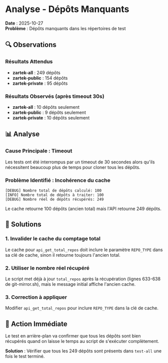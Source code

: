 # Analyse - Dépôts Manquants

**Date** : 2025-10-27  
**Problème** : Dépôts manquants dans les répertoires de test

## 🔍 Observations

### Résultats Attendus
- **zartek-all** : 249 dépôts
- **zartek-public** : 154 dépôts  
- **zartek-private** : 95 dépôts

### Résultats Observés (après timeout 30s)
- **zartek-all** : 10 dépôts seulement
- **zartek-public** : 9 dépôts seulement
- **zartek-private** : 10 dépôts seulement

## 📊 Analyse

### Cause Principale : Timeout
Les tests ont été interrompus par un timeout de 30 secondes alors qu'ils nécessitent beaucoup plus de temps pour cloner tous les dépôts.

### Problème Identifié : Incohérence du cache
```
[DEBUG] Nombre total de dépôts calculé: 100
[INFO] Nombre total de dépôts à traiter: 100
[DEBUG] Nombre réel de dépôts récupérés: 249
```

Le cache retourne 100 dépôts (ancien total) mais l'API retourne 249 dépôts.

## 🔧 Solutions

### 1. Invalider le cache du comptage total
Le cache pour `api_get_total_repos` doit inclure le paramètre `REPO_TYPE` dans sa clé de cache, sinon il retourne toujours l'ancien total.

### 2. Utiliser le nombre réel récupéré
Le script met déjà à jour `total_repos` après la récupération (lignes 633-638 de git-mirror.sh), mais le message initial affiche l'ancien cache.

### 3. Correction à appliquer
Modifier `api_get_total_repos` pour inclure `REPO_TYPE` dans la clé de cache.

## 📝 Action Immédiate

Le test en arrière-plan va confirmer que tous les dépôts sont bien récupérés quand on laisse le temps au script de s'exécuter complètement.

**Solution** : Vérifier que tous les 249 dépôts sont présents dans `test-all` une fois le test terminé.

